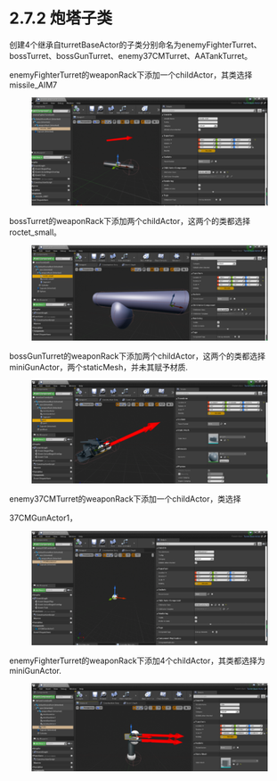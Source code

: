 # 2.7.2 炮塔子类

创建4个继承自turretBaseActor的子类分别命名为enemyFighterTurret、bossTurret、bossGunTurret、enemy37CMTurret、AATankTurret。

enemyFighterTurret的weaponRack下添加一个childActor，其类选择missile\_AIM7

<figure><img src="../../../.gitbook/assets/image (389).png" alt=""><figcaption></figcaption></figure>

bossTurret的weaponRack下添加两个childActor，这两个的类都选择roctet\_small。

<figure><img src="../../../.gitbook/assets/image (356).png" alt=""><figcaption></figcaption></figure>

bossGunTurret的weaponRack下添加两个childActor，这两个的类都选择miniGunActor，两个staticMesh，并未其赋予材质.

<figure><img src="../../../.gitbook/assets/image (253).png" alt=""><figcaption></figcaption></figure>

enemy37CMTurret的weaponRack下添加一个childActor，类选择

37CMGunActor1，

<figure><img src="../../../.gitbook/assets/image (296).png" alt=""><figcaption></figcaption></figure>

enemyFighterTurret的weaponRack下添加4个childActor，其类都选择为miniGunActor.

<figure><img src="../../../.gitbook/assets/image (276).png" alt=""><figcaption></figcaption></figure>

